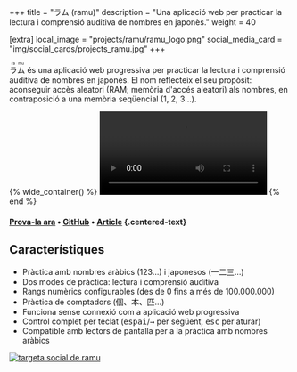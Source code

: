 +++
title = "ラム (ramu)"
description = "Una aplicació web per practicar la lectura i comprensió auditiva de nombres en japonès."
weight = 40

[extra]
local_image = "projects/ramu/ramu_logo.png"
social_media_card = "img/social_cards/projects_ramu.jpg"
+++

<ruby>ラ<rt>ra</rt>ム<rt>mu</rt></ruby> és una aplicació web progressiva per practicar la lectura i comprensió auditiva de nombres en japonès. El nom reflecteix el seu propòsit: aconseguir accès aleatori (RAM; memòria d'accés aleatori) als nombres, en contraposició a una memòria seqüencial (1, 2, 3…).

{% wide_container() %}
<video controls src="media/ラム_demo.mp4" title="demo de ramu"></video>
{% end %}

#### [Prova-la ara](https://ramu.osc.garden) • [GitHub](https://github.com/welpo/ramu) • [Article](/ca/blog/ramu-japanese-numbers-practice-web-app) {.centered-text}

## Característiques

- Pràctica amb nombres aràbics (123…) i japonesos (一二三…)
- Dos modes de pràctica: lectura i comprensió auditiva
- Rangs numèrics configurables (des de 0 fins a més de 100.000.000)
- Pràctica de comptadors (個、本、匹…)
- Funciona sense connexió com a aplicació web progressiva
- Control complet per teclat (<kbd>espai</kbd>/<kbd>→</kbd> per següent, <kbd>esc</kbd> per aturar)
- Compatible amb lectors de pantalla per a la pràctica amb nombres aràbics

[![targeta social de ramu](/img/social_cards/projects_ramu.jpg)](https://ramu.osc.garden)
